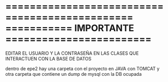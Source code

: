 
===============================================
=========== IMPORTANTE ========================
===============================================
EDITAR EL USUARIO Y LA CONTRASEÑA EN LAS CLASES QUE INTERACTUEN CON LA BASE DE DATOS 


dentro de epe2 hay una carpeta con el proyecto en JAVA con TOMCAT y otra carpeta que contiene un dump de mysql con la DB ocupada 
